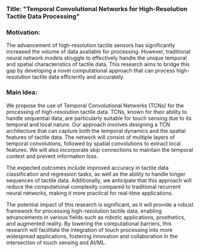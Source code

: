 ### Title: "Temporal Convolutional Networks for High-Resolution Tactile Data Processing"

### Motivation:
The advancement of high-resolution tactile sensors has significantly increased the volume of data available for processing. However, traditional neural network models struggle to effectively handle the unique temporal and spatial characteristics of tactile data. This research aims to bridge this gap by developing a novel computational approach that can process high-resolution tactile data efficiently and accurately.

### Main Idea:
We propose the use of Temporal Convolutional Networks (TCNs) for the processing of high-resolution tactile data. TCNs, known for their ability to handle sequential data, are particularly suitable for touch sensing due to its temporal and local nature. Our approach involves designing a TCN architecture that can capture both the temporal dynamics and the spatial features of tactile data. The network will consist of multiple layers of temporal convolutions, followed by spatial convolutions to extract local features. We will also incorporate skip connections to maintain the temporal context and prevent information loss.

The expected outcomes include improved accuracy in tactile data classification and regression tasks, as well as the ability to handle longer sequences of tactile data. Additionally, we anticipate that this approach will reduce the computational complexity compared to traditional recurrent neural networks, making it more practical for real-time applications.

The potential impact of this research is significant, as it will provide a robust framework for processing high-resolution tactile data, enabling advancements in various fields such as robotic applications, prosthetics, and augmented reality. By lowering the computational barriers, this research will facilitate the integration of touch processing into more widespread applications, fostering innovation and collaboration in the intersection of touch sensing and AI/ML.